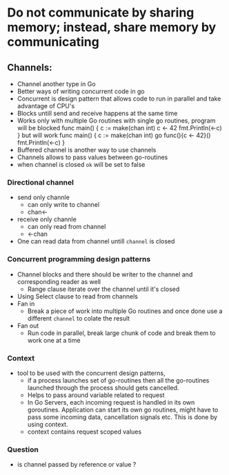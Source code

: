 # Do not communicate by sharing memory; instead, share memory by communicating
## Channels:
- Channel another type in Go
- Better ways of writing concurrent code in go
- Concurrent is design pattern that allows code to run in parallel and take advantage of CPU's
- Blocks untill send and receive happens at the same time
- Works only with multiple Go routines with single go routines, program will be blocked
func main() {
	c := make(chan int)
	c <- 42
	fmt.Println(<-c)
}
but will work 
func main() {
	c := make(chan int)
	go func(){c <- 42}()
	fmt.Println(<-c)
}
- Buffered channel is another way to use channels
- Channels allows to pass values between go-routines
- when channel is closed `ok` will be set to false

### Directional channel
- send only channle
    - can only write to channel
    - chan<-
- receive only channle
    - can only read from channel
    - <-chan
- One can read data from channel untill `channel` is closed

### Concurrent programming design patterns
- Channel blocks and there should be writer to the channel and corresponding reader as well
    - Range clause iterate over the channel until it's closed
- Using Select clause to read from channels 
- Fan in
    - Break a piece of work into multiple Go routines and once done use a different `channel`
    to colate the result
- Fan out
    - Run code in parallel, break large chunk of code and break them to work one at a time

### Context
- tool to be used with the concurrent design patterns, 
    - if a process launches set of go-routines
        then all the go-routines launched through the process should gets cancelled.
    - Helps to pass around variable related to request
    - In Go Servers, each incoming request is handled in its own goroutines. Application can start its own go routines, might have to pass some incoming data, cancellation signals etc. This is done
    by using context.
    - context contains request scoped values

### Question
- is channel passed by reference or value ?



